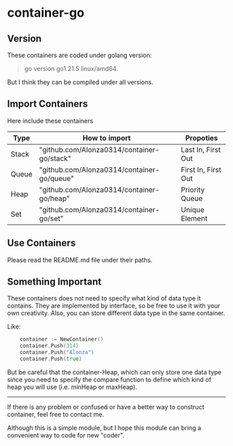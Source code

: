 # container-go

## Version

These containers are coded under golang version:

> go version go1.21.5 linux/amd64.

But I think they can be compiled under all versions.

## Import Containers

Here include these containers

|Type|How to import|Propoties|
|-|-|-|
|Stack|"github.com/Alonza0314/container-go/stack"|Last In, First Out|
|Queue|"github.com/Alonza0314/container-go/queue"|First In, First Out|
|Heap|"github.com/Alonza0314/container-go/heap"|Priority Queue|
|Set|"github.com/Alonza0314/container-go/set"|Unique Element|

## Use Containers

Please read the README.md file under their paths.

## Something Important

These containers does not need to specify what kind of data type it contains. They are implemented by interface, so be free to use it with your own creativity.
Also, you can store different data type in the same container.

Like:

```go
    container := NewContainer()
    container.Push(314)
    container.Push("Alonza")
    container.Push(true)
```

But be careful that the container-Heap, which can only store one data type since you need to specify the compare function to define which kind of heap you will use (i.e. minHeap or maxHeap).

---

If there is any problem or confused or have a better way to construct container, feel free to contact me.

Although this is a simple module, but I hope this module can bring a convenient way to code for new "coder".
